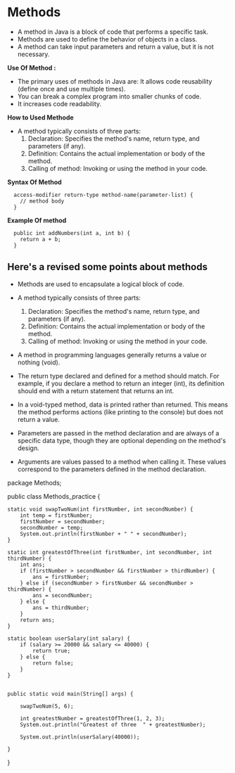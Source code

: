 # Methods
- A method in Java is a block of code that performs a specific task.
- Methods are used to define the behavior of objects in a class.
- A method can take input parameters and return a value, but it is not necessary.
  
**Use Of Method :**  
- The primary uses of methods in Java are: It allows code reusability (define once and use multiple times).  
- You can break a complex program into smaller chunks of code.  
- It increases code readability.

**How to Used Methode**
- A method typically consists of three parts:
    1. Declaration: Specifies the method's name, return type, and parameters (if any).  
    2. Definition: Contains the actual implementation or body of the method.  
    3. Calling of method: Invoking or using the method in your code.  

**Syntax Of Method**
  ```
    access-modifier return-type method-name(parameter-list) {
      // method body
    }
  ```
**Example Of method**
```
  public int addNumbers(int a, int b) {
    return a + b;
  }
```
## Here's a revised some points about methods 

- Methods are used to encapsulate a logical block of code.

- A method typically consists of three parts:
    1. Declaration: Specifies the method's name, return type, and parameters (if any).
    2. Definition: Contains the actual implementation or body of the method.
    3. Calling of method: Invoking or using the method in your code.

- A method in programming languages generally returns a value or nothing (void).

- The return type declared and defined for a method should match. For example, if you declare a method to return an integer (int), its definition should end with a return statement that returns an int.

- In a void-typed method, data is printed rather than returned. This means the method performs actions (like printing to the console) but does not return a value.

- Parameters are passed in the method declaration and are always of a specific data type, though they are optional depending on the method's design.

- Arguments are values passed to a method when calling it. These values correspond to the parameters defined in the method declaration.








package Methods;

public class Methods_practice {

    static void swapTwoNum(int firstNumber, int secondNumber) {
        int temp = firstNumber;
        firstNumber = secondNumber;
        secondNumber = temp;
        System.out.println(firstNumber + " " + secondNumber);
    }

    static int greatestOfThree(int firstNumber, int secondNumber, int thirdNumber) {
        int ans;
        if (firstNumber > secondNumber && firstNumber > thirdNumber) {
            ans = firstNumber;
        } else if (secondNumber > firstNumber && secondNumber > thirdNumber) {
            ans = secondNumber;
        } else {
            ans = thirdNumber;
        }
        return ans;
    }

    static boolean userSalary(int salary) {
        if (salary >= 20000 && salary <= 40000) {
            return true;
        } else {
            return false;
        }
    }


    public static void main(String[] args) {

        swapTwoNum(5, 6);

        int greatestNumber = greatestOfThree(1, 2, 3);
        System.out.println("Greatest of three  " + greatestNumber);

        System.out.println(userSalary(40000));

    }
}




